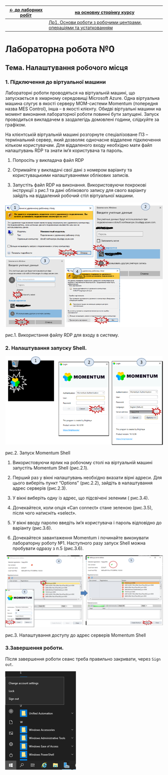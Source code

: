 | [<- до лаборних робіт](README.md) | [на основну сторінку курсу](../README.md)                    |
| --------------------------------- | ------------------------------------------------------------ |
|                                   | [Лр1. Основи роботи з робочими центрами, операціями та устаткованням](1_base.md) |

# Лабораторна робота №0 

## Тема. Налаштування робочого місця

### 1. Підключення до віртуальної машини

Лабораторні роботи проводяться на віртуальній машині, що запускається в хмарному середовищі Microsoft Azure. Одна віртуальна машина слугує в якості серверу MOM-системи Momentum (попередня назва MES Control), інша – в якості клієнту. Обидві віртуальні машини на момент виконання лабораторної роботи повинні бути запущені. Запуск проводиться викладачем в заздалегідь домовлені години, слідкуйте за графіком.

 На клієнтській віртуальній машині розгорнуте спеціалізоване ПЗ – термінальний сервер, який дозволяє одночасне віддалене підключення кільком користувачам. Для віддаленого входу необхідно мати файл налаштувань RDP та знати ім’я користувача та пароль.

1. Попросіть у викладача файл RDP
2. Отримайте у викладачі свої дані з номером варіанту та користувацькими налаштуваннями облікових записів.

2. Запустіть файл RDP на виконання. Використовуючи покрокові інструкції з рис.1 та дані облікового запису для свого варіанту зайдіть на віддалений робочий стіл віртуальної машини.   

![img](0media/1.png)

рис.1. Використання файлу RDP для входу в систему.



### 2. Налаштування запуску Shell.

![img](0media/2.png)

рис.2. Запуск Momentum Shell

1. Використовуючи ярлик на робочому столі на віртуальній машині запустіть Momentum Shell (рис.2.1).

2. Перший раз у вікні налаштувань необхідно вказати вірні адреси. Для цього виберіть пункт “Options” (рис.2.2), зайдіть в налаштування адрес серверів (рис.2.3).

3. У вікні виберіть одну із адрес, що підсвічені зеленим ( рис.3.4). 

4. Дочекайтеся, коли опція «Can connect» стане зеленою (рис.3.5), після чого натисніть «select».

5. У вікні вводу паролю введіть ім’я користувача і пароль відповідно до варіанту (рис.3.6).

6. Дочекайтеся завантаження Momentum і починайте виконувати лабораторну роботу №1. Наступного разу запуск Shell можна пробувати одразу з п.5 (рис.3.6).  




![img](0media/3.png)

рис.3. Налаштування доступу до адрес серверів Momentum Shell

 

### 3.Завершення роботи.

Після завершення роботи сеанс треба правильно закривати, через `Sign out`.

![img](0media/4.png)

